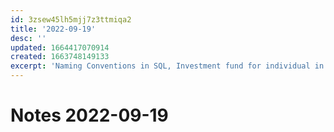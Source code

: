 ```yaml
---
id: 3zsew45lh5mjj7z3ttmiqa2
title: '2022-09-19'
desc: ''
updated: 1664417070914
created: 1663748149133
excerpt: 'Naming Conventions in SQL, Investment fund for individual in Vietnam'
---
```

# Notes 2022-09-19